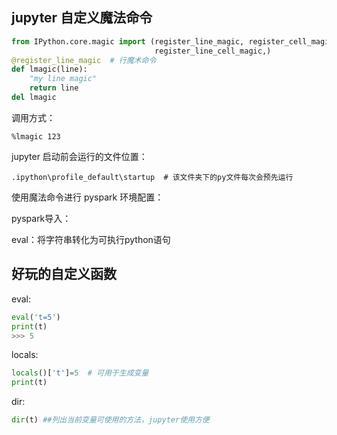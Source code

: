 

## jupyter 自定义魔法命令

```python
from IPython.core.magic import (register_line_magic, register_cell_magic,
                                register_line_cell_magic,)
@register_line_magic  # 行魔术命令
def lmagic(line):
    "my line magic"
    return line
del lmagic
```

调用方式：

```
%lmagic 123
```

jupyter 启动前会运行的文件位置：

```
.ipython\profile_default\startup  # 该文件夹下的py文件每次会预先运行
```

使用魔法命令进行 pyspark 环境配置：



pyspark导入：



eval：将字符串转化为可执行python语句



## 好玩的自定义函数
eval:
```python
eval('t=5')
print(t)
>>> 5
```

locals:

```python
locals()['t']=5  # 可用于生成变量
print(t)
```

dir:

```python
dir(t) ##列出当前变量可使用的方法，jupyter使用方便
```

